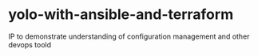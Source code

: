 # yolo-with-ansible-and-terraform
IP to demonstrate understanding of configuration management and other devops toold
